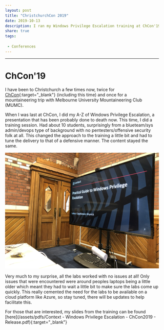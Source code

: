 ```yaml
---
layout: post
title: "ChristchurchCon 2019"
date: 2019-10-13
description: I ran my Windows Privilege Escalation training at ChCon'19. Had a great time and here is a wrap up of it.
share: true
tags:

 - Conferences
---
```

---

# [](#header-1)ChCon'19

I have been to Christchurch a few times now, twice for [ChCon](https://2019.chcon.nz/){:target="_blank"} (including this time) and once for a mountaineering trip with Melbourne University Mountaineering Club (MUMC). 

When I was last at ChCon, I did my A-Z of Windows Privilege Escalation, a presentation that has been probably done to death now. This time, I did a training session. Had about 10 students, surprisingly from a blueteam/sys admin/devops type of background with no pentesters/offensive security folk at all. This changed the approach to the training a little bit and had to tune the delivery to that of a defensive manner. The content stayed the same.

 ![image-20190927152743981](/assets/images/IMG_2163.jpg)

 Very much to my surprise, all the labs worked with no issues at all! Only issues that were encountered were around peoples laptops being a little older which meant they had to wait a little bit to make sure the labs come up quickly. This really cemented the need for the labs to be available on a cloud platform like Azure, so stay tuned, there will be updates to help facilitate this. 

 For those that are interested, my slides from the training can be found [here](/assets/pdfs/Context - Windows Privilege Escalation - ChCon2019 - Release.pdf){:target="_blank"}
